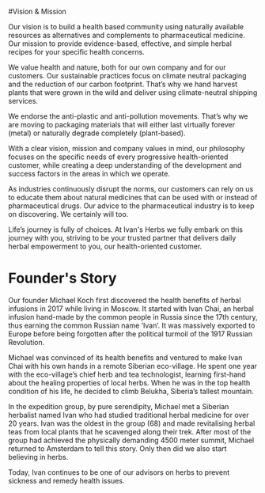 #Vision & Mission

Our vision is to build a health based community using naturally available resources as alternatives and complements to pharmaceutical medicine. Our mission to provide evidence-based, effective, and simple herbal recipes for your specific health concerns. 

We value health and nature, both for our own company and for our customers. Our sustainable practices focus on climate neutral packaging and the reduction of our carbon footprint. That’s why we hand harvest plants that were grown in the wild and deliver using climate-neutral shipping services.

We endorse the anti-plastic and anti-pollution movements. That’s why we are moving to packaging materials that will either last virtually forever (metal) or naturally degrade completely (plant-based).

With a clear vision, mission and company values in mind, our philosophy focuses on the specific needs of every progressive health-oriented customer, while creating a deep understanding of the development and success factors in the areas in which we operate. 

As industries continuously disrupt the norms, our customers can rely on us to educate them about natural medicines that can be used with or instead of pharmaceutical drugs. Our advice to the pharmaceutical industry is to keep on discovering. We certainly will too.

Life’s journey is fully of choices. At Ivan's Herbs we fully embark on this journey with you, striving to be your trusted partner that delivers daily herbal empowerment to you, our health-oriented customer.

# Founder's Story

Our founder Michael Koch first discovered the health benefits of herbal infusions in 2017 while living in Moscow. It started with Ivan Chai, an herbal infusion hand-made by the common people in Russia since the 17th century, thus earning the common Russian name ‘Ivan’. It was massively exported to Europe before being forgotten after the political turmoil of the 1917 Russian Revolution.

Michael was convinced of its health benefits and ventured to make Ivan Chai with his own hands in a remote Siberian eco-village. He spent one year with the eco-village’s chief herb and tea technologist, learning first-hand about the healing properties of local herbs. When he was in the top health condition of his life, he decided to climb Belukha, Siberia’s tallest mountain.

In the expedition group, by pure serendipity, Michael met a Siberian herbalist named Ivan who had studied traditional herbal medicine for over 20 years. Ivan was the oldest in the group (68) and made revitalising herbal teas from local plants that he scavenged along their trek. After most of the group had achieved the physically demanding 4500 meter summit, Michael returned to Amsterdam to tell this story. Only then did we also start believing in herbs. 

Today, Ivan continues to be one of our advisors on herbs to prevent sickness and remedy health issues.
